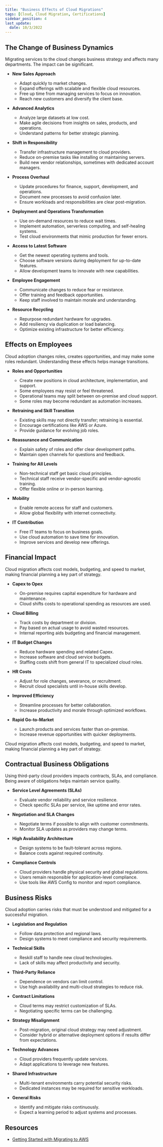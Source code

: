 ```yaml
---
title: "Business Effects of Cloud Migrations"
tags: [Cloud, Cloud Migration, Certifications]
sidebar_position: 4
last_update:
  date: 10/3/2022
---
```





## The Change of Business Dynamics

Migrating services to the cloud changes business strategy and affects many departments. The impact can be significant.

- **New Sales Approach**

  - Adapt quickly to market changes.
  - Expand offerings with scalable and flexible cloud resources.
  - Free up time from managing services to focus on innovation.
  - Reach new customers and diversify the client base.

- **Advanced Analytics**

  - Analyze large datasets at low cost.
  - Make agile decisions from insights on sales, products, and operations.
  - Understand patterns for better strategic planning.

- **Shift in Responsibility**

  - Transfer infrastructure management to cloud providers.
  - Reduce on-premise tasks like installing or maintaining servers.
  - Build new vendor relationships, sometimes with dedicated account managers.

- **Process Overhaul**

  - Update procedures for finance, support, development, and operations.
  - Document new processes to avoid confusion later.
  - Ensure workloads and responsibilities are clear post-migration.

- **Deployment and Operations Transformation**

  - Use on-demand resources to reduce wait times.
  - Implement automation, serverless computing, and self-healing systems.
  - Test cloud environments that mimic production for fewer errors.

- **Access to Latest Software**

  - Get the newest operating systems and tools.
  - Choose software versions during deployment for up-to-date features.
  - Allow development teams to innovate with new capabilities.

- **Employee Engagement**

  - Communicate changes to reduce fear or resistance.
  - Offer training and feedback opportunities.
  - Keep staff involved to maintain morale and understanding.

- **Resource Recycling**

  - Repurpose redundant hardware for upgrades.
  - Add resiliency via duplication or load balancing.
  - Optimize existing infrastructure for better efficiency.



## Effects on Employees

Cloud adoption changes roles, creates opportunities, and may make some roles redundant. Understanding these effects helps manage transitions.

- **Roles and Opportunities**

  - Create new positions in cloud architecture, implementation, and support.
  - Some employees may resist or feel threatened.
  - Operational teams may split between on-premise and cloud support.
  - Some roles may become redundant as automation increases.

- **Retraining and Skill Transition**

  - Existing skills may not directly transfer; retraining is essential.
  - Encourage certifications like AWS or Azure.
  - Provide guidance for evolving job roles.

- **Reassurance and Communication**

  - Explain safety of roles and offer clear development paths.
  - Maintain open channels for questions and feedback.

- **Training for All Levels**

  - Non-technical staff get basic cloud principles.
  - Technical staff receive vendor-specific and vendor-agnostic training.
  - Offer flexible online or in-person learning.

- **Mobility**

  - Enable remote access for staff and customers.
  - Allow global flexibility with internet connectivity.

- **IT Contribution**

  - Free IT teams to focus on business goals.
  - Use cloud automation to save time for innovation.
  - Improve services and develop new offerings.


## Financial Impact

Cloud migration affects cost models, budgeting, and speed to market, making financial planning a key part of strategy.

- **Capex to Opex**

  - On-premise requires capital expenditure for hardware and maintenance.
  - Cloud shifts costs to operational spending as resources are used.

- **Cloud Billing**

  - Track costs by department or division.
  - Pay based on actual usage to avoid wasted resources.
  - Internal reporting aids budgeting and financial management.

- **IT Budget Changes**

  - Reduce hardware spending and related Capex.
  - Increase software and cloud service budgets.
  - Staffing costs shift from general IT to specialized cloud roles.

- **HR Costs**

  - Adjust for role changes, severance, or recruitment.
  - Recruit cloud specialists until in-house skills develop.

- **Improved Efficiency**

  - Streamline processes for better collaboration.
  - Increase productivity and morale through optimized workflows.

- **Rapid Go-to-Market**

  - Launch products and services faster than on-premise.
  - Increase revenue opportunities with quicker deployments.

Cloud migration affects cost models, budgeting, and speed to market, making financial planning a key part of strategy.


## Contractual Business Obligations

Using third-party cloud providers impacts contracts, SLAs, and compliance. Being aware of obligations helps maintain service quality.

- **Service Level Agreements (SLAs)**

  - Evaluate vendor reliability and service resilience.
  - Check specific SLAs per service, like uptime and error rates.

- **Negotiation and SLA Changes**

  - Negotiate terms if possible to align with customer commitments.
  - Monitor SLA updates as providers may change terms.

- **High Availability Architecture**

  - Design systems to be fault-tolerant across regions.
  - Balance costs against required continuity.

- **Compliance Controls**

  - Cloud providers handle physical security and global regulations.
  - Users remain responsible for application-level compliance.
  - Use tools like AWS Config to monitor and report compliance.


## Business Risks

Cloud adoption carries risks that must be understood and mitigated for a successful migration.

- **Legislation and Regulation**

  - Follow data protection and regional laws.
  - Design systems to meet compliance and security requirements.

- **Technical Skills**

  - Reskill staff to handle new cloud technologies.
  - Lack of skills may affect productivity and security.

- **Third-Party Reliance**

  - Dependence on vendors can limit control.
  - Use high availability and multi-cloud strategies to reduce risk.

- **Contract Limitations**

  - Cloud terms may restrict customization of SLAs.
  - Negotiating specific terms can be challenging.

- **Strategy Misalignment**

  - Post-migration, original cloud strategy may need adjustment.
  - Consider hybrid or alternative deployment options if results differ from expectations.

- **Technology Advances**

  - Cloud providers frequently update services.
  - Adapt applications to leverage new features.

- **Shared Infrastructure**

  - Multi-tenant environments carry potential security risks.
  - Dedicated instances may be required for sensitive workloads.

- **General Risks**

  - Identify and mitigate risks continuously.
  - Expect a learning period to adjust systems and processes.




## Resources 

- [Getting Started with Migrating to AWS](https://cloudacademy.com/learning-paths/cloud-academy-getting-started-with-migrating-to-aws-125/)
